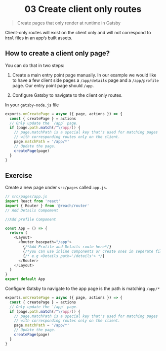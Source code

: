 <h1 align="center">03 Create client only routes</h1>

> Create pages that only render at runtime in Gatsby

Client-only routes will exist on the client only and will not correspond to `html` files in an app’s built assets.

## How to create a client only page?

You can do that in two steps:

1. Create a main entry point page manually. In our example we would like to have a few client side pages a `/app/details` page and a `/app/profile` page. Our entry point page should `/app`.

2. Configure Gatsby to navigate to the client only routes.

In your `gatsby-node.js` file

```js
exports.onCreatePage = async ({ page, actions }) => {
  const { createPage } = actions
  // Only update the `/app` page.
  if (page.path.match(/^\/app/)) {
    // page.matchPath is a special key that's used for matching pages
    // with corresponding routes only on the client.
    page.matchPath = '/app/*'
    // Update the page.
    createPage(page)
  }
}
```

## Exercise

Create a new page under `src/pages` called `app.js`.

```js
// src/pages/app.js
import React from 'react'
import { Router } from '@reach/router'
// Add Details Compoment

//Add profile Component

const App = () => {
  return (
    <Layout>
      <Router basepath="/app">
        {/*Add Profile and Details route here*/}
        {/*you can use inline components or create ones in seperate files*/}
        {/* e.g <Details path='/details'> */}
      </Router>
    </Layout>
  )
}
export default App
```

Configure Gatsby to navigate to the app page is the path is matching `/app/*`

```js
exports.onCreatePage = async ({ page, actions }) => {
  const { createPage } = actions
  // Only update the `/app` page.
  if (page.path.match(/^\/app/)) {
    // page.matchPath is a special key that's used for matching pages
    // with corresponding routes only on the client.
    page.matchPath = '/app/*'
    // Update the page.
    createPage(page)
  }
}
```
